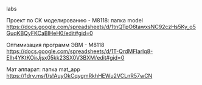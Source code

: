 labs

Проект по СК моделированию - М8118: папка model
https://docs.google.com/spreadsheets/d/1tnQTpO6tawxsNC92czHs5Ky_o5GuqKBQyFKCaBlHeH0/edit#gid=0

Оптимизация программ ЭВМ - М8118   
https://docs.google.com/spreadsheets/d/1T-QrdMFIarlq8-EIh4YKtKOirJjsx05kk23SX0V3BXM/edit#gid=0

Мат аппарат: папка mat_app
https://1drv.ms/f/s!AuyOkCqygmRkhHEWu2VCLnR57wCN